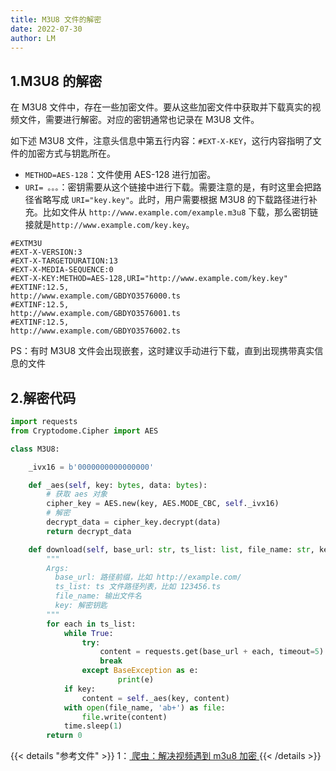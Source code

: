 ```yaml
---
title: M3U8 文件的解密
date: 2022-07-30
author: LM
---
```


## 1.M3U8 的解密

在 M3U8 文件中，存在一些加密文件。要从这些加密文件中获取并下载真实的视频文件，需要进行解密。对应的密钥通常也记录在 M3U8 文件。

如下述 M3U8 文件，注意头信息中第五行内容：`#EXT-X-KEY`，这行内容指明了文件的加密方式与钥匙所在。

- `METHOD=AES-128`：文件使用 AES-128 进行加密。
- `URI= 。。。`：密钥需要从这个链接中进行下载。需要注意的是，有时这里会把路径省略写成 `URI="key.key"`。此时，用户需要根据 M3U8 的下载路径进行补充。比如文件从 `http://www.example.com/example.m3u8` 下载，那么密钥链接就是`http://www.example.com/key.key`。

```
#EXTM3U
#EXT-X-VERSION:3
#EXT-X-TARGETDURATION:13
#EXT-X-MEDIA-SEQUENCE:0
#EXT-X-KEY:METHOD=AES-128,URI="http://www.example.com/key.key"
#EXTINF:12.5,
http://www.example.com/GBDYO3576000.ts
#EXTINF:12.5,
http://www.example.com/GBDYO3576001.ts
#EXTINF:12.5,
http://www.example.com/GBDYO3576002.ts
```

PS：有时 M3U8 文件会出现嵌套，这时建议手动进行下载，直到出现携带真实信息的文件

## 2.解密代码

```python
import requests
from Cryptodome.Cipher import AES

class M3U8:

    _ivx16 = b'0000000000000000'

    def _aes(self, key: bytes, data: bytes):
        # 获取 aes 对象
        cipher_key = AES.new(key, AES.MODE_CBC, self._ivx16)
        # 解密
        decrypt_data = cipher_key.decrypt(data)
        return decrypt_data

    def download(self, base_url: str, ts_list: list, file_name: str, key=None):
        """
        Args:
          base_url: 路径前缀，比如 http://example.com/
          ts_list: ts 文件路径列表，比如 123456.ts
          file_name: 输出文件名
          key: 解密钥匙
        """
        for each in ts_list:
            while True:
                try:
                    content = requests.get(base_url + each, timeout=5).content
                    break
                except BaseException as e:
                        print(e)
            if key:
                content = self._aes(key, content)
            with open(file_name, 'ab+') as file:
                file.write(content)
            time.sleep(1)
        return 0
```

{{< details "参考文件" >}} 
1：[ 爬虫：解决视频遇到 m3u8 加密 ](https://www.jianshu.com/p/01c506205a75)
{{< /details >}}
